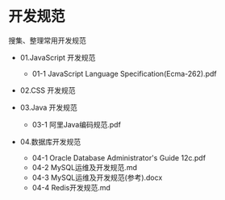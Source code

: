 # 开发规范

搜集、整理常用开发规范


- 01.JavaScript 开发规范
    - 01-1 JavaScript Language Specification(Ecma-262).pdf

- 02.CSS 开发规范


- 03.Java 开发规范
    - 03-1 阿里Java编码规范.pdf


- 04.数据库开发规范
    - 04-1 Oracle Database Administrator's Guide 12c.pdf
    - 04-2 MySQL运维及开发规范.md
    - 04-3 MySQL运维及开发规范(参考).docx
    - 04-4 Redis开发规范.md
